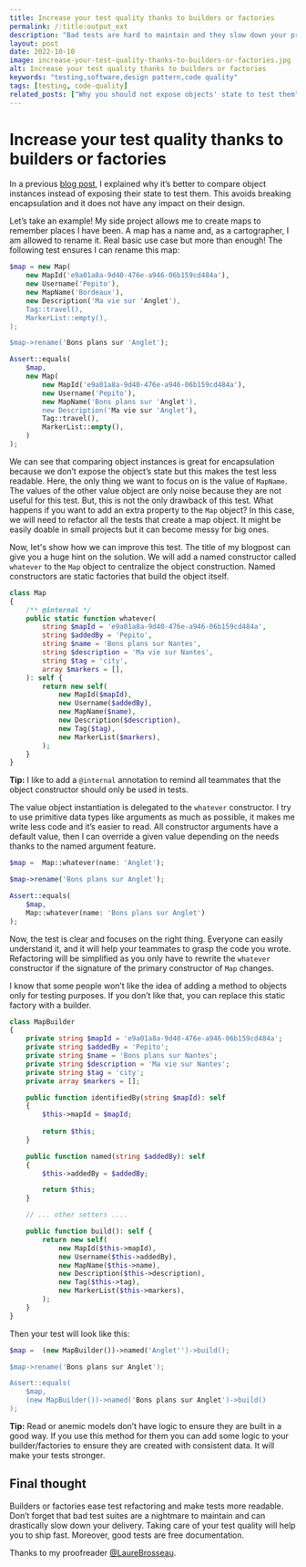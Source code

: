 ```yaml
---
title: Increase your test quality thanks to builders or factories
permalink: /:title:output_ext
description: "Bad tests are hard to maintain and they slow down your productivity. Test code quality is as important as production code. The builder or factory patterns can help you to improve your test code quality. It will ease test refactoring and make tests more readable."
layout: post
date: 2022-10-10
image: increase-your-test-quality-thanks-to-builders-or-factories.jpg
alt: Increase your test quality thanks to builders or factories
keywords: "testing,software,design pattern,code quality"
tags: [testing, code-quality]
related_posts: ["Why you should not expose objects' state to test them", "Why unit testing can be hard?"]
---
```


# Increase your test quality thanks to builders or factories

In a previous [blog post](http://arnolanglade.github.io/you-should-not-expose-objects-state-to-test-them.html), I explained why it’s better to compare object instances instead of exposing their state to test them. This avoids breaking encapsulation and it does not have any impact on their design.

Let’s take an example! My side project allows me to create maps to remember places I have been. A map has a name and, as a cartographer, I am allowed to rename it. Real basic use case but more than enough! The following test ensures I can rename this map:

```php
$map = new Map(
    new MapId('e9a01a8a-9d40-476e-a946-06b159cd484a'),
    new Username('Pepito'),
    new MapName('Bordeaux'),
    new Description('Ma vie sur 'Anglet'),
    Tag::travel(),
    MarkerList::empty(),
);

$map->rename('Bons plans sur 'Anglet');

Assert::equals(
    $map,
    new Map(
        new MapId('e9a01a8a-9d40-476e-a946-06b159cd484a'),
        new Username('Pepito'),
        new MapName('Bons plans sur 'Anglet'),
        new Description('Ma vie sur 'Anglet'),
        Tag::travel(),
        MarkerList::empty(),
    )
);
```

We can see that comparing object instances is great for encapsulation because we don’t expose the object’s state but this makes the test less readable. Here, the only thing we want to focus on is the value of `MapName`. The values of the other value object are only noise because they are not useful for this test. But, this is not the only drawback of this test. What happens if you want to add an extra property to the `Map` object? In this case, we will need to refactor all the tests that create a map object. It might be easily doable in small projects but it can become messy for big ones.

Now, let's show how we can improve this test. The title of my blogpost can give you a huge hint on the solution. We will add a named constructor called `whatever` to the `Map` object to centralize the object construction. Named constructors are static factories that build the object itself.

```php
class Map 
{
    /** @internal */
    public static function whatever(
        string $mapId = 'e9a01a8a-9d40-476e-a946-06b159cd484a',
        string $addedBy = 'Pepito',
        string $name = 'Bons plans sur Nantes',
        string $description = 'Ma vie sur Nantes',
        string $tag = 'city',
        array $markers = [],
    ): self {
        return new self(
            new MapId($mapId),
            new Username($addedBy),
            new MapName($name),
            new Description($description),
            new Tag($tag),
            new MarkerList($markers),
        );
    }
}
```

**Tip:** I like to add a `@internal` annotation to remind all teammates that the object constructor should only be used in tests.

The value object instantiation is delegated to the `whatever` constructor. I try to use primitive data types like arguments as much as possible, it makes me write less code and it’s easier to read. All constructor arguments have a default value, then I can override a given value depending on the needs thanks to the named argument feature.

```php
$map =  Map::whatever(name: 'Anglet');

$map->rename('Bons plans sur Anglet');

Assert::equals(
    $map,
    Map::whatever(name: 'Bons plans sur Anglet')
);
```

Now, the test is clear and focuses on the right thing. Everyone can easily understand it, and it will help your teammates to grasp the code you wrote. Refactoring will be simplified as you only have to rewrite the `whatever` constructor if the signature of the primary constructor of `Map` changes.

I know that some people won’t like the idea of adding a method to objects only for testing purposes. If you don’t like that, you can replace this static factory with a builder.

```php
class MapBuilder
{
    private string $mapId = 'e9a01a8a-9d40-476e-a946-06b159cd484a';
    private string $addedBy = 'Pepito';
    private string $name = 'Bons plans sur Nantes';
    private string $description = 'Ma vie sur Nantes';
    private string $tag = 'city';
    private array $markers = [];

    public function identifiedBy(string $mapId): self
    {
        $this->mapId = $mapId;
        
        return $this;
    }

    public function named(string $addedBy): self
    {
        $this->addedBy = $addedBy;

        return $this;
    }

    // ... other setters ....

    public function build(): self {
        return new self(
            new MapId($this->mapId),
            new Username($this->addedBy),
            new MapName($this->name),
            new Description($this->description),
            new Tag($this->tag),
            new MarkerList($this->markers),
        );
    }
}
```

Then your test will look like this:

```php
$map =  (new MapBuilder())->named('Anglet'')->build();

$map->rename('Bons plans sur Anglet');

Assert::equals(
    $map,
    (new MapBuilder())->named('Bons plans sur Anglet')->build()
);
```

**Tip:** Read or anemic models don’t have logic to ensure they are built in a good way. If you use this method for them you can add some logic to your builder/factories to ensure they are created with consistent data. It will make your tests stronger.

## Final thought

Builders or factories ease test refactoring and make tests more readable. Don’t forget that bad test suites are a nightmare to maintain and can drastically slow down your delivery. Taking care of your test quality will help you to ship fast. Moreover, good tests are free documentation.

Thanks to my proofreader [@LaureBrosseau](https://twitter.com/LaureBrosseau).
